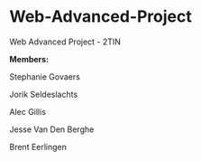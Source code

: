 # Web-Advanced-Project
Web Advanced Project - 2TIN

**Members:** 

Stephanie Govaers

Jorik Seldeslachts

Alec Gillis

Jesse Van Den Berghe

Brent Eerlingen


